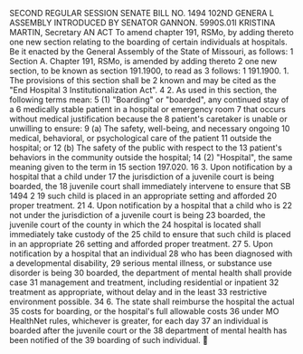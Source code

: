 SECOND REGULAR SESSION
SENATE BILL NO. 1494
102ND GENERA L ASSEMBLY
INTRODUCED BY SENATOR GANNON.
5990S.01I KRISTINA MARTIN, Secretary
AN ACT
To amend chapter 191, RSMo, by adding thereto one new section relating to the boarding of certain
individuals at hospitals.
Be it enacted by the General Assembly of the State of Missouri, as follows:
1 Section A. Chapter 191, RSMo, is amended by adding thereto
2 one new section, to be known as section 191.1900, to read as
3 follows:
1 191.1900. 1. The provisions of this section shall be
2 known and may be cited as the "End Hospital
3 Institutionalization Act".
4 2. As used in this section, the following terms mean:
5 (1) "Boarding" or "boarded", any continued stay of a
6 medically stable patient in a hospital or emergency room
7 that occurs without medical justification because the
8 patient's caretaker is unable or unwilling to ensure:
9 (a) The safety, well-being, and necessary ongoing
10 medical, behavioral, or psychological care of the patient
11 outside the hospital; or
12 (b) The safety of the public with respect to the
13 patient's behaviors in the community outside the hospital;
14 (2) "Hospital", the same meaning given to the term in
15 section 197.020.
16 3. Upon notification by a hospital that a child under
17 the jurisdiction of a juvenile court is being boarded, the
18 juvenile court shall immediately intervene to ensure that
SB 1494 2
19 such child is placed in an appropriate setting and afforded
20 proper treatment.
21 4. Upon notification by a hospital that a child who is
22 not under the jurisdiction of a juvenile court is being
23 boarded, the juvenile court of the county in which the
24 hospital is located shall immediately take custody of the
25 child to ensure that such child is placed in an appropriate
26 setting and afforded proper treatment.
27 5. Upon notification by a hospital that an individual
28 who has been diagnosed with a developmental disability,
29 serious mental illness, or substance use disorder is being
30 boarded, the department of mental health shall provide case
31 management and treatment, including residential or inpatient
32 treatment as appropriate, without delay and in the least
33 restrictive environment possible.
34 6. The state shall reimburse the hospital the actual
35 costs for boarding, or the hospital's full allowable costs
36 under MO HealthNet rules, whichever is greater, for each day
37 an individual is boarded after the juvenile court or the
38 department of mental health has been notified of the
39 boarding of such individual.
